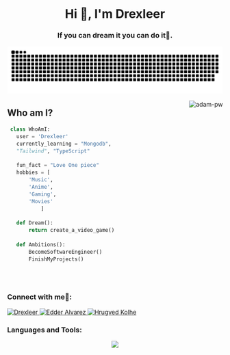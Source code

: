 
<h1 align="center">Hi 👋, I'm Drexleer</h1>
<h3 align="center">If you can dream it you can do it🌟.</h3>

<!--- snake -->
<div align="center">
  <img  src="https://github.com/1999AZZAR/1999AZZAR/blob/main/resources/img/grid-snake.svg"
       alt="snake" /></a>
</div>

<p><img align="right" src="https://github.com/Adam-pw/Adam-pw/blob/main/animation_500_kxa883sd.gif" alt="adam-pw" /></p>


## Who am I?

 ```python
  class WhoAmI:
    user = 'Drexleer'
    currently_learning = "Mongodb",
	"Tailwind", "TypeScript"

    fun_fact = "Love One piece"
	hobbies = [
		'Music',
		'Anime',
		'Gaming',
		'Movies'
			]
	
	def Dream():
		return create_a_video_game()
	
	def Ambitions():
		BecomeSoftwareEngineer()
		FinishMyProjects()
	
 ```

<br>
<!--icons and links-->
<h3 align="left">Connect with me🤝:</h3>
<p align="left">
<!-----Social Accounts------>
	<!-----Portfolio------>
<!-- <a href="https://hrugved06.github.io/Portfolio-Hrugved-Kolhe/">
<img border="0" alt="Hrugved Kolhe" src="https://img.icons8.com/external-itim2101-lineal-color-itim2101/40/000000/external-resume-business-recruitment-itim2101-lineal-color-itim2101.png"/>
</a>-->

<a href="https://www.linkedin.com/in/Drexleer/">
<img border="0" alt="Drexleer" src="https://img.icons8.com/doodle/40/000000/linkedin--v2.png"/>
</a>

<a href="https://www.instagram.com/edder.alvarez.01">
<img border="0" alt="Edder Alvarez" src="https://img.icons8.com/doodle/38/000000/instagram--v1.png"/>
</a>

<a href="mailto:drexleer01@gmail.com">
<img border="0" alt="Hrugved Kolhe" src="https://img.icons8.com/doodle/38/000000/gmail-new.png"/>
</a>
</p>

<h3 align="left">Languages and Tools:</h3>
<p align="center">
  <a href="https://skillicons.dev">
    <img src="https://skillicons.dev/icons?i=git,react,ts,js,html,css,tailwind,bootstrap,discord,mongodb,netlify,nodejs,ps,postgres,redux,styledcomponents" />
  </a>
</p>
<br>
